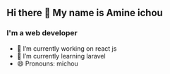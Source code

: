 ## Hi there 👋 My name is Amine ichou 
### I'm a web developer



- 🔭 I’m currently working on react js
- 🌱 I’m currently learning laravel
- 😄 Pronouns: michou
